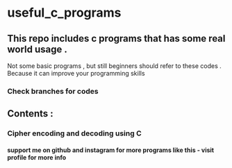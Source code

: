 # useful_c_programs

## This repo includes c programs that has some real world usage .<br>
Not some basic programs , but still beginners should refer to these codes .<br> Because it can improve your programming skills

### Check branches for codes

## **Contents** : 

### Cipher encoding and decoding using C

#### support me on github and instagram for more programs like this - visit profile for more info
